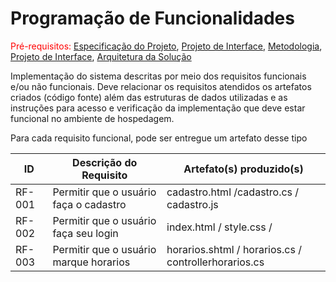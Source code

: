 # Programação de Funcionalidades

<span style="color:red">Pré-requisitos: <a href="2-Especificação do Projeto.md"> Especificação do Projeto</a></span>, <a href="3-Projeto de Interface.md"> Projeto de Interface</a>, <a href="4-Metodologia.md"> Metodologia</a>, <a href="3-Projeto de Interface.md"> Projeto de Interface</a>, <a href="5-Arquitetura da Solução.md"> Arquitetura da Solução</a>

Implementação do sistema descritas por meio dos requisitos funcionais e/ou não funcionais. Deve relacionar os requisitos atendidos os artefatos criados (código fonte) além das estruturas de dados utilizadas e as instruções para acesso e verificação da implementação que deve estar funcional no ambiente de hospedagem.

Para cada requisito funcional, pode ser entregue um artefato desse tipo


|ID    | Descrição do Requisito  | Artefato(s) produzido(s) |
|------|-----------------------------------------|----|
|RF-001| Permitir que o usuário faça o cadastro|  cadastro.html /cadastro.cs / cadastro.js | 
|RF-002| Permitir que o usuário faça seu login|   index.html / style.css / |
|RF-003|  Permitir que o usuário marque horarios|   horarios.shtml / horarios.cs / controllerhorarios.cs | 

